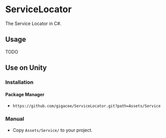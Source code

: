 # ServiceLocator

The Service Locator in C#.

## Usage

TODO

## Use on Unity

### Installation

#### Package Manager

- `https://github.com/gigacee/ServiceLocator.git?path=Assets/Service`

### Manual

- Copy `Assets/Service/` to your project.
